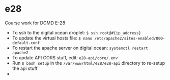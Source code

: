 # e28
Course work for DGMD E-28

* To ssh to the digital ocean droplet: `$ ssh root@#{ip_address}`
* To update the virtual hosts file: `$ nano /etc/apache2/sites-enabled/000-default.conf`
* To restart the apache server on digital ocean: `systemctl restart apache2`
* To update API CORS stuff, edit: `e28-api/core/.env`
* Run `$ bash setup` in the `/var/www/html/e28/e28-api` directory to re-setup the api stuff
* 
